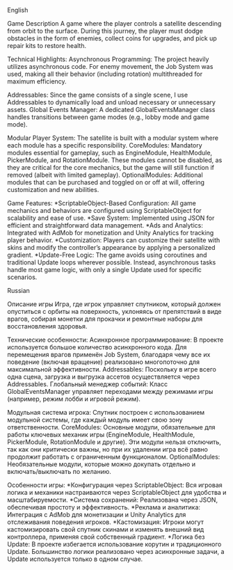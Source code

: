 English

Game Description
A game where the player controls a satellite descending from orbit to the surface. During this journey, the player must dodge obstacles in the form of enemies, collect coins for upgrades, and pick up repair kits to restore health.

Technical Highlights:
Asynchronous Programming: The project heavily utilizes asynchronous code. For enemy movement, the Job System was used, making all their behavior (including rotation) multithreaded for maximum efficiency.

Addressables: Since the game consists of a single scene, I use Addressables to dynamically load and unload necessary or unnecessary assets.
Global Events Manager: A dedicated GlobalEventsManager class handles transitions between game modes (e.g., lobby mode and game mode).

Modular Player System:
The satellite is built with a modular system where each module has a specific responsibility.
CoreModules: Mandatory modules essential for gameplay, such as EngineModule, HealthModule, PickerModule, and RotationModule. These modules cannot be disabled, as they are critical for the core mechanics, but the game will still function if removed (albeit with limited gameplay).
OptionalModules: Additional modules that can be purchased and toggled on or off at will, offering customization and new abilities.

Game Features:
*ScriptableObject-Based Configuration: All game mechanics and behaviors are configured using ScriptableObject for scalability and ease of use.
*Save System: Implemented using JSON for efficient and straightforward data management.
*Ads and Analytics: Integrated with AdMob for monetization and Unity Analytics for tracking player behavior.
*Customization: Players can customize their satellite with skins and modify the controller’s appearance by applying a personalized gradient.
*Update-Free Logic: The game avoids using coroutines and traditional Update loops wherever possible. Instead, asynchronous tasks handle most game logic, with only a single Update used for specific scenarios.

Russian

Описание игры
Игра, где игрок управляет спутником, который должен опуститься с орбиты на поверхность, уклоняясь от препятствий в виде врагов, собирая монетки для прокачки и ремонтные наборы для восстановления здоровья.

Технические особенности:
Асинхронное программирование: В проекте используется большое количество асинхронного кода. Для перемещения врагов применён Job System, благодаря чему все их поведение (включая вращение) реализовано многопоточно для максимальной эффективности.
Addressables: Поскольку в игре всего одна сцена, загрузка и выгрузка ассетов осуществляется через Addressables.
Глобальный менеджер событий: Класс GlobalEventsManager управляет переходами между режимами игры (например, режим лобби и игровой режим).

Модульная система игрока:
Спутник построен с использованием модульной системы, где каждый модуль имеет свою зону ответственности.
CoreModules: Основные модули, обязательные для работы ключевых механик игры (EngineModule, HealthModule, PickerModule, RotationModule и другие). Эти модули нельзя отключить, так как они критически важны, но при их удалении игра всё равно продолжит работать с ограниченным функционалом.
OptionalModules: Необязательные модули, которые можно докупать отдельно и включать/выключать по желанию.

Особенности игры:
*Конфигурация через ScriptableObject: Вся игровая логика и механики настраиваются через ScriptableObject для удобства и масштабируемости.
*Система сохранений: Реализована через JSON, обеспечивая простоту и эффективность.
*Реклама и аналитика: Интеграция с AdMob для монетизации и Unity Analytics для отслеживания поведения игроков.
*Кастомизация: Игроки могут кастомизировать свой спутник скинами и изменять внешний вид контроллера, применяя свой собственный градиент.
*Логика без Update: В проекте избегается использование корутин и традиционного Update. Большинство логики реализовано через асинхронные задачи, а Update используется только в одном случае.
